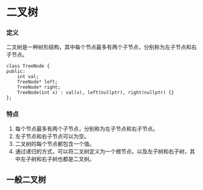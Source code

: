 # 二叉树

### 定义

二叉树是一种树形结构，其中每个节点最多有两个子节点，分别称为左子节点和右子节点。

```
class TreeNode {
public:
    int val;
    TreeNode* left;
    TreeNode* right;
    TreeNode(int x) : val(x), left(nullptr), right(nullptr) {}
};
```

### 特点

1. 每个节点最多有两个子节点，分别称为左子节点和右子节点。
2. 左子节点和右子节点可以为空。
3. 二叉树的每个节点都包含一个值。
4. 通过递归的方式，可以将二叉树定义为一个根节点，以及左子树和右子树，其中左子树和右子树也都是二叉树。

## 一般二叉树

### 